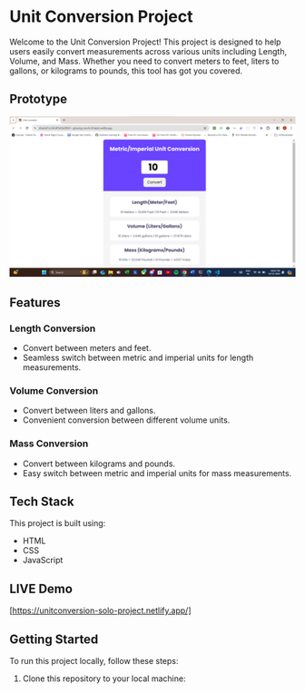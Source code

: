 # Unit Conversion Project

Welcome to the Unit Conversion Project! This project is designed to help users easily convert measurements across various units including Length, Volume, and Mass. Whether you need to convert meters to feet, liters to gallons, or kilograms to pounds, this tool has got you covered.

## Prototype
<div align="center">
  <img src="https://github.com/AKSHAYRAM2003/Unit-conversion/blob/main/project%20ui.png?raw=true">
</div>

## Features

### Length Conversion
- Convert between meters and feet.
- Seamless switch between metric and imperial units for length measurements.

### Volume Conversion
- Convert between liters and gallons.
- Convenient conversion between different volume units.

### Mass Conversion
- Convert between kilograms and pounds.
- Easy switch between metric and imperial units for mass measurements.

## Tech Stack

This project is built using:
- HTML
- CSS
- JavaScript

## LIVE Demo

[https://unitconversion-solo-project.netlify.app/]

## Getting Started

To run this project locally, follow these steps:

1. Clone this repository to your local machine:

